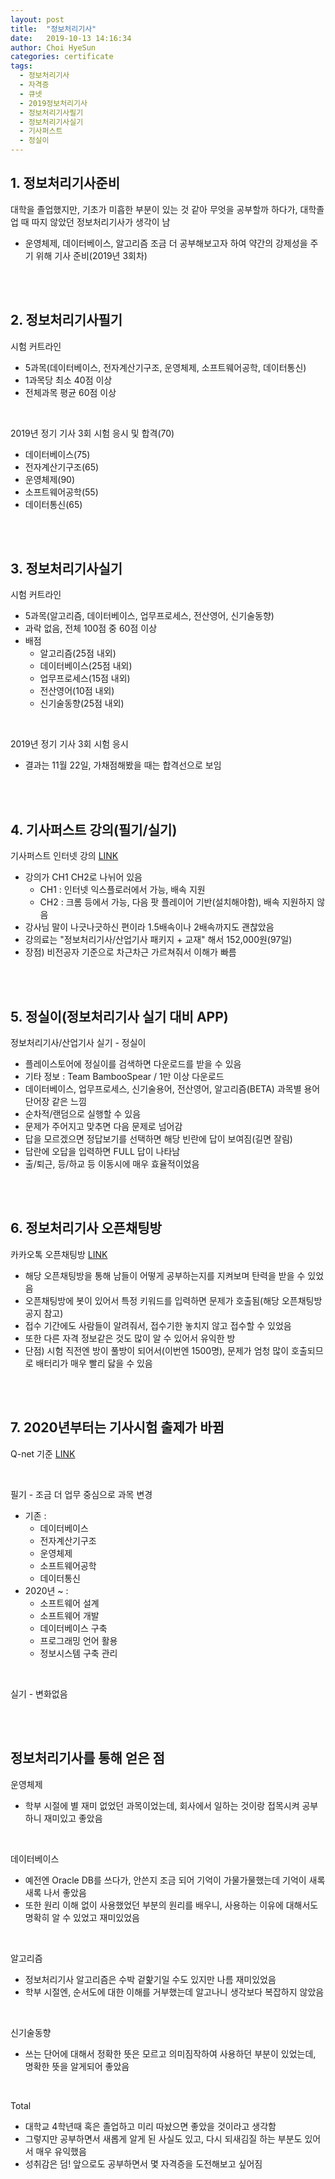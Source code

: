 ```yaml
---
layout: post
title:  "정보처리기사"
date:   2019-10-13 14:16:34
author: Choi HyeSun
categories: certificate
tags:
  - 정보처리기사
  - 자격증
  - 큐넷
  - 2019정보처리기사
  - 정보처리기사필기
  - 정보처리기사실기
  - 기사퍼스트
  - 정실이
---
```


## 1. 정보처리기사준비
대학을 졸업했지만, 기초가 미흡한 부분이 있는 것 같아 무엇을 공부할까 하다가, 대학졸업 때 따지 않았던 정보처리기사가 생각이 남
- 운영체제, 데이터베이스, 알고리즘 조금 더 공부해보고자 하여 약간의 강제성을 주기 위해 기사 준비(2019년 3회차)

<br>
<br>

## 2. 정보처리기사필기
시험 커트라인
- 5과목(데이터베이스, 전자계산기구조, 운영체제, 소프트웨어공학, 데이터통신)
- 1과목당 최소 40점 이상
- 전체과목 평균 60점 이상

<br>

2019년 정기 기사 3회 시험 응시 및 합격(70)
- 데이터베이스(75)
- 전자계산기구조(65)
- 운영체제(90)
- 소프트웨어공학(55)
- 데이터통신(65)

<br>
<br>

## 3. 정보처리기사실기
시험 커트라인
- 5과목(알고리즘, 데이터베이스, 업무프로세스, 전산영어, 신기술동향)
- 과락 없음, 전체 100점 중 60점 이상
- 배점
  - 알고리즘(25점 내외)
  - 데이터베이스(25점 내외)
  - 업무프로세스(15점 내외)
  - 전산영어(10점 내외)
  - 신기술동향(25점 내외)

<br>

2019년 정기 기사 3회 시험 응시
- 결과는 11월 22일, 가채점해봤을 때는 합격선으로 보임

<br>
<br>

## 4. 기사퍼스트 강의(필기/실기)
기사퍼스트 인터넷 강의 [LINK](http://www.gisafirst.com/main/main.html)
- 강의가 CH1 CH2로 나뉘어 있음
  - CH1 : 인터넷 익스플로러에서 가능, 배속 지원
  - CH2 : 크롬 등에서 가능, 다음 팟 플레이어 기반(설치해야함), 배속 지원하지 않음
- 강사님 말이 나긋나긋하신 편이라 1.5배속이나 2배속까지도 괜찮았음
- 강의료는 "정보처리기사/산업기사 패키지 + 교재"	해서 152,000원(97일)
- 장점) 비전공자 기준으로 차근차근 가르쳐줘서 이해가 빠름

<br>
<br>

## 5. 정실이(정보처리기사 실기 대비 APP)
정보처리기사/산업기사 실기 - 정실이
- 플레이스토어에 정실이를 검색하면 다운로드를 받을 수 있음
- 기타 정보 : Team BambooSpear / 1만 이상 다운로드
- 데이터베이스, 업무프로세스, 신기술용어, 전산영어, 알고리즘(BETA) 과목별 용어 단어장 같은 느낌
- 순차적/랜덤으로 실행할 수 있음
- 문제가 주어지고 맞추면 다음 문제로 넘어감
- 답을 모르겠으면 정답보기를 선택하면 해당 빈란에 답이 보여짐(길면 잘림)
- 답란에 오답을 입력하면 FULL 답이 나타남
- 출/퇴근, 등/하교 등 이동시에 매우 효율적이었음

<br>
<br>

## 6. 정보처리기사 오픈채팅방
카카오톡 오픈채팅방 [LINK](https://open.kakao.com/o/gcXhI0J)
- 해당 오픈채팅방을 통해 남들이 어떻게 공부하는지를 지켜보며 탄력을 받을 수 있었음
- 오픈채팅방에 봇이 있어서 특정 키워드를 입력하면 문제가 호출됨(해당 오픈채팅방 공지 참고)
- 접수 기간에도 사람들이 알려줘서, 접수기한 놓치지 않고 접수할 수 있었음
- 또한 다른 자격 정보같은 것도 많이 알 수 있어서 유익한 방
- 단점) 시험 직전엔 방이 풀방이 되어서(이번엔 1500명), 문제가 엄청 많이 호출되므로 배터리가 매우 빨리 닳을 수 있음

<br>
<br>

## 7. 2020년부터는 기사시험 출제가 바뀜
Q-net 기준 [LINK](http://www.q-net.or.kr/crf005.do?id=crf00505&gSite=Q&gId=&jmCd=1320&examInstiCd=1)

<br>

필기 - 조금 더 업무 중심으로 과목 변경
- 기존 :
  - 데이터베이스
  - 전자계산기구조 
  - 운영체제 
  - 소프트웨어공학 
  - 데이터통신
- 2020년 ~ : 
  - 소프트웨어 설계
  - 소프트웨어 개발
  - 데이터베이스 구축
  - 프로그래밍 언어 활용
  - 정보시스템 구축 관리

<br>

실기 - 변화없음

<br>
<br>

## 정보처리기사를 통해 얻은 점
운영체제
- 학부 시절에 별 재미 없었던 과목이었는데, 회사에서 일하는 것이랑 접목시켜 공부하니 재미있고 좋았음

<br>

데이터베이스
- 예전엔 Oracle DB를 쓰다가, 안쓴지 조금 되어 기억이 가물가물했는데 기억이 새록새록 나서 좋았음
- 또한 원리 이해 없이 사용했었던 부분의 원리를 배우니, 사용하는 이유에 대해서도 명확히 알 수 있었고 재미있었음

<br>

알고리즘
- 정보처리기사 알고리즘은 수박 겉핥기일 수도 있지만 나름 재미있었음
- 학부 시절엔, 순서도에 대한 이해를 거부했는데 알고나니 생각보다 복잡하지 않았음

<br>

신기술동향
- 쓰는 단어에 대해서 정확한 뜻은 모르고 의미짐작하여 사용하던 부분이 있었는데, 명확한 뜻을 알게되어 좋았음

<br>

Total
- 대학교 4학년때 혹은 졸업하고 미리 따놨으면 좋았을 것이라고 생각함
- 그렇지만 공부하면서 새롭게 알게 된 사실도 있고, 다시 되새김질 하는 부분도 있어서 매우 유익했음
- 성취감은 덤! 앞으로도 공부하면서 몇 자격증을 도전해보고 싶어짐

<br>
<br>
